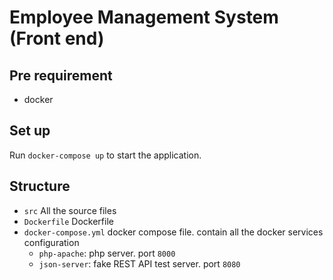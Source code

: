 # Employee Management System (Front end)

## Pre requirement

- docker

## Set up

Run `docker-compose up` to start the application.

## Structure

- `src` All the source files
- `Dockerfile` Dockerfile
- `docker-compose.yml` docker compose file. contain all the docker services configuration
  - `php-apache`: php server. port `8000`
  - `json-server`: fake REST API test server. port `8080`
